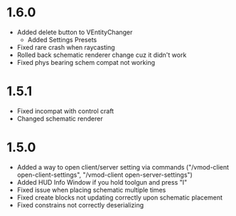 # 1.6.0
* Added delete button to VEntityChanger
  * Added Settings Presets
* Fixed rare crash when raycasting
* Rolled back schematic renderer change cuz it didn't work
* Fixed phys bearing schem compat not working

# 1.5.1
* Fixed incompat with control craft
* Changed schematic renderer
# 1.5.0
* Added a way to open client/server setting via commands ("/vmod-client open-client-settings", "/vmod-client open-server-settings")
* Added HUD Info Window if you hold toolgun and press "I"
* Fixed issue when placing schematic multiple times
* Fixed create blocks not updating correctly upon schematic placement
* Fixed constrains not correctly deserializing